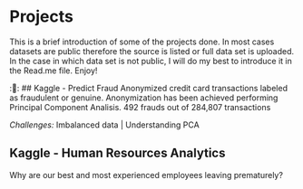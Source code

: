 Projects
========

This is a brief introduction of some of the projects done. In most cases datasets are public therefore the source is listed or full data set is uploaded. In the case in which data set is not public, I will do my best to introduce it in the Read.me file. Enjoy!

::tomato:: \#\# Kaggle - Predict Fraud Anonymized credit card transactions labeled as fraudulent or genuine. Anonymization has been achieved performing Principal Component Analisis. 492 frauds out of 284,807 transactions

*Challenges:* Imbalanced data | Understanding PCA

Kaggle - Human Resources Analytics
----------------------------------

Why are our best and most experienced employees leaving prematurely?
